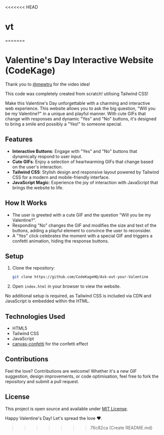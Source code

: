 <<<<<<< HEAD
# vt
=======
# Valentine's Day Interactive Website (CodeKage)

Thank you to [@mewtru](https://instagram.com/mewtru) for the video idea!

This code was completely created from scratch! utilising Tailwind CSS!

Make this Valentine's Day unforgettable with a charming and interactive web experience. This website allows you to ask the big question, "Will you be my Valentine?" in a unique and playful manner. With cute GIFs that change with responses and dynamic "Yes" and "No" buttons, it's designed to bring a smile and possibly a "Yes!" to someone special.

## Features

- **Interactive Buttons**: Engage with "Yes" and "No" buttons that dynamically respond to user input.
- **Cute GIFs**: Enjoy a selection of heartwarming GIFs that change based on the user's interaction.
- **Tailwind CSS**: Stylish design and responsive layout powered by Tailwind CSS for a modern and mobile-friendly interface.
- **JavaScript Magic**: Experience the joy of interaction with JavaScript that brings the website to life.

## How It Works

- The user is greeted with a cute GIF and the question "Will you be my Valentine?".
- Responding "No" changes the GIF and modifies the size and text of the buttons, adding a playful element to convince the user to reconsider.
- A "Yes" click celebrates the moment with a special GIF and triggers a confetti animation, hiding the response buttons.

## Setup

1. Clone the repository:
   ```bash
   git clone https://github.com/CodeKageHQ/Ask-out-your-Valentine
   ```
3. Open ```index.html``` in your browser to view the website.

No additional setup is required, as Tailwind CSS is included via CDN and JavaScript is embedded within the HTML.

## Technologies Used

- HTML5
- Tailwind CSS
- JavaScript
- [canvas-confetti](https://www.npmjs.com/package/canvas-confetti) for the confetti effect

## Contributions

Feel the love? Contributions are welcome! Whether it's a new GIF suggestion, design improvements, or code optimisation, feel free to fork the repository and submit a pull request.

## License

This project is open source and available under [MIT License](LICENSE).

Happy Valentine's Day! Let's spread the love ❤️.
>>>>>>> 76c82ca (Create README.md)
